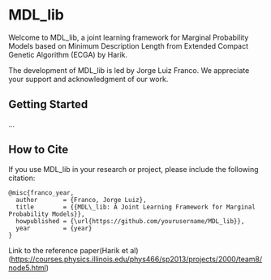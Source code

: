 # MDL_lib

Welcome to MDL_lib, a joint learning framework for Marginal Probability Models based on Minimum Description Length from Extended Compact Genetic Algorithm (ECGA) by Harik.

The development of MDL_lib is led by Jorge Luiz Franco. We appreciate your support and acknowledgment of our work.

## Getting Started

...

## How to Cite

If you use MDL_lib in your research or project, please include the following citation:

```plaintext
@misc{franco_year,
  author       = {Franco, Jorge Luiz},
  title        = {{MDL\_lib: A Joint Learning Framework for Marginal Probability Models}},
  howpublished = {\url{https://github.com/yourusername/MDL_lib}},
  year         = {year}
}

```

Link to the reference  paper(Harik et al) (https://courses.physics.illinois.edu/phys466/sp2013/projects/2000/team8/node5.html)
